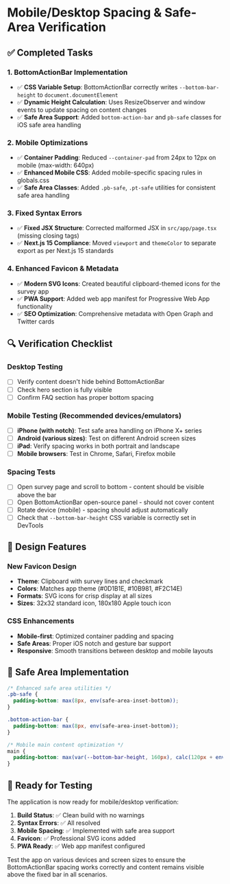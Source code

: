 # Mobile/Desktop Spacing & Safe-Area Verification

## ✅ Completed Tasks

### 1. BottomActionBar Implementation
- ✅ **CSS Variable Setup**: BottomActionBar correctly writes `--bottom-bar-height` to `document.documentElement`
- ✅ **Dynamic Height Calculation**: Uses ResizeObserver and window events to update spacing on content changes
- ✅ **Safe Area Support**: Added `bottom-action-bar` and `pb-safe` classes for iOS safe area handling

### 2. Mobile Optimizations
- ✅ **Container Padding**: Reduced `--container-pad` from 24px to 12px on mobile (max-width: 640px)
- ✅ **Enhanced Mobile CSS**: Added mobile-specific spacing rules in globals.css
- ✅ **Safe Area Classes**: Added `.pb-safe`, `.pt-safe` utilities for consistent safe area handling

### 3. Fixed Syntax Errors
- ✅ **Fixed JSX Structure**: Corrected malformed JSX in `src/app/page.tsx` (missing closing tags)
- ✅ **Next.js 15 Compliance**: Moved `viewport` and `themeColor` to separate export as per Next.js 15 standards

### 4. Enhanced Favicon & Metadata
- ✅ **Modern SVG Icons**: Created beautiful clipboard-themed icons for the survey app
- ✅ **PWA Support**: Added web app manifest for Progressive Web App functionality
- ✅ **SEO Optimization**: Comprehensive metadata with Open Graph and Twitter cards

## 🔍 Verification Checklist

### Desktop Testing
- [ ] Verify content doesn't hide behind BottomActionBar
- [ ] Check hero section is fully visible
- [ ] Confirm FAQ section has proper bottom spacing

### Mobile Testing (Recommended devices/emulators)
- [ ] **iPhone (with notch)**: Test safe area handling on iPhone X+ series
- [ ] **Android (various sizes)**: Test on different Android screen sizes
- [ ] **iPad**: Verify spacing works in both portrait and landscape
- [ ] **Mobile browsers**: Test in Chrome, Safari, Firefox mobile

### Spacing Tests
- [ ] Open survey page and scroll to bottom - content should be visible above the bar
- [ ] Open BottomActionBar open-source panel - should not cover content
- [ ] Rotate device (mobile) - spacing should adjust automatically
- [ ] Check that `--bottom-bar-height` CSS variable is correctly set in DevTools

## 🎨 Design Features

### New Favicon Design
- **Theme**: Clipboard with survey lines and checkmark
- **Colors**: Matches app theme (#0D1B1E, #10B981, #F2C14E)
- **Formats**: SVG icons for crisp display at all sizes
- **Sizes**: 32x32 standard icon, 180x180 Apple touch icon

### CSS Enhancements
- **Mobile-first**: Optimized container padding and spacing
- **Safe Areas**: Proper iOS notch and gesture bar support
- **Responsive**: Smooth transitions between desktop and mobile layouts

## 📱 Safe Area Implementation

```css
/* Enhanced safe area utilities */
.pb-safe {
  padding-bottom: max(8px, env(safe-area-inset-bottom));
}

.bottom-action-bar {
  padding-bottom: max(8px, env(safe-area-inset-bottom));
}

/* Mobile main content optimization */
main {
  padding-bottom: max(var(--bottom-bar-height, 160px), calc(120px + env(safe-area-inset-bottom))) !important;
}
```

## 🚀 Ready for Testing

The application is now ready for mobile/desktop verification:

1. **Build Status**: ✅ Clean build with no warnings
2. **Syntax Errors**: ✅ All resolved  
3. **Mobile Spacing**: ✅ Implemented with safe area support
4. **Favicon**: ✅ Professional SVG icons added
5. **PWA Ready**: ✅ Web app manifest configured

Test the app on various devices and screen sizes to ensure the BottomActionBar spacing works correctly and content remains visible above the fixed bar in all scenarios.
